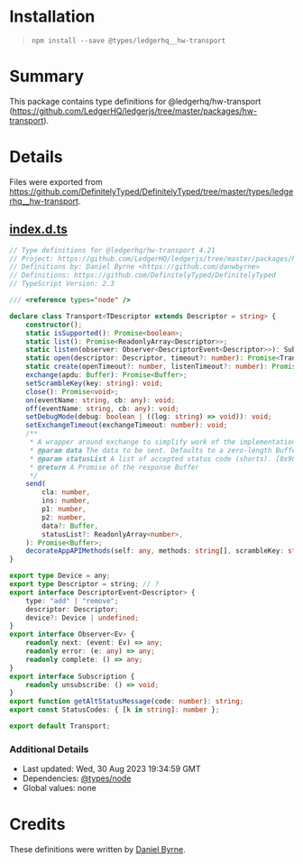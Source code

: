 # Installation
> `npm install --save @types/ledgerhq__hw-transport`

# Summary
This package contains type definitions for @ledgerhq/hw-transport (https://github.com/LedgerHQ/ledgerjs/tree/master/packages/hw-transport).

# Details
Files were exported from https://github.com/DefinitelyTyped/DefinitelyTyped/tree/master/types/ledgerhq__hw-transport.
## [index.d.ts](https://github.com/DefinitelyTyped/DefinitelyTyped/tree/master/types/ledgerhq__hw-transport/index.d.ts)
````ts
// Type definitions for @ledgerhq/hw-transport 4.21
// Project: https://github.com/LedgerHQ/ledgerjs/tree/master/packages/hw-transport, https://github.com/ledgerhq/ledgerjs
// Definitions by: Daniel Byrne <https://github.com/danwbyrne>
// Definitions: https://github.com/DefinitelyTyped/DefinitelyTyped
// TypeScript Version: 2.3

/// <reference types="node" />

declare class Transport<TDescriptor extends Descriptor = string> {
    constructor();
    static isSupported(): Promise<boolean>;
    static list(): Promise<ReadonlyArray<Descriptor>>;
    static listen(observer: Observer<DescriptorEvent<Descriptor>>): Subscription;
    static open(descriptor: Descriptor, timeout?: number): Promise<Transport<typeof descriptor>>;
    static create(openTimeout?: number, listenTimeout?: number): Promise<Transport<Descriptor>>;
    exchange(apdu: Buffer): Promise<Buffer>;
    setScrambleKey(key: string): void;
    close(): Promise<void>;
    on(eventName: string, cb: any): void;
    off(eventName: string, cb: any): void;
    setDebugMode(debug: boolean | ((log: string) => void)): void;
    setExchangeTimeout(exchangeTimeout: number): void;
    /**
     * A wrapper around exchange to simplify work of the implementation.
     * @param data The data to be sent. Defaults to a zero-length Buffer.
     * @param statusList A list of accepted status code (shorts). [0x9000] by default.
     * @return A Promise of the response Buffer
     */
    send(
        cla: number,
        ins: number,
        p1: number,
        p2: number,
        data?: Buffer,
        statusList?: ReadonlyArray<number>,
    ): Promise<Buffer>;
    decorateAppAPIMethods(self: any, methods: string[], scrambleKey: string): void;
}

export type Device = any;
export type Descriptor = string; // ?
export interface DescriptorEvent<Descriptor> {
    type: "add" | "remove";
    descriptor: Descriptor;
    device?: Device | undefined;
}
export interface Observer<Ev> {
    readonly next: (event: Ev) => any;
    readonly error: (e: any) => any;
    readonly complete: () => any;
}
export interface Subscription {
    readonly unsubscribe: () => void;
}
export function getAltStatusMessage(code: number): string;
export const StatusCodes: { [k in string]: number };

export default Transport;

````

### Additional Details
 * Last updated: Wed, 30 Aug 2023 19:34:59 GMT
 * Dependencies: [@types/node](https://npmjs.com/package/@types/node)
 * Global values: none

# Credits
These definitions were written by [Daniel Byrne](https://github.com/danwbyrne).
